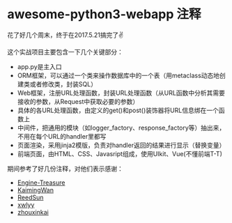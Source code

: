 # awesome-python3-webapp 注释

花了好几个周末，终于在2017.5.21搞完了✌️

这个实战项目主要包含一下几个关键部分：
* app.py是主入口
* ORM框架，可以通过一个类来操作数据库中的一个表（用metaclass动态地创建类或者修改类，封装SQL）
* Web框架，注册URL处理函数，封装URL处理函数（从URL函数中分析其需要接收的参数，从Request中获取必要的参数）
* 具体的各URL处理函数，由定义的get()和post()装饰器将URL信息绑在一个函数上
* 中间件，把通用的模块（如logger_factory、response_factory等）抽出来，不用在每个URL的handler里都写
* 页面渲染，采用jinja2模版，负责对handler返回的结果进行显示（替换变量）
* 前端页面，由HTML、CSS、Javasript组成，使用UIkit、Vue(不懂前端T-T)

期间参考了好几份注释，对他们表示感谢：
* [Engine-Treasure](https://github.com/Engine-Treasure/awesome-python3-webapp)
* [KaimingWan](https://github.com/KaimingWan/PureBlog)
* [ReedSun](https://github.com/ReedSun/Preeminent)
* [xwlyy](https://github.com/xwlyy/awesome-python3-webapp)
* [zhouxinkai](https://github.com/zhouxinkai/awesome-python3-webapp)
